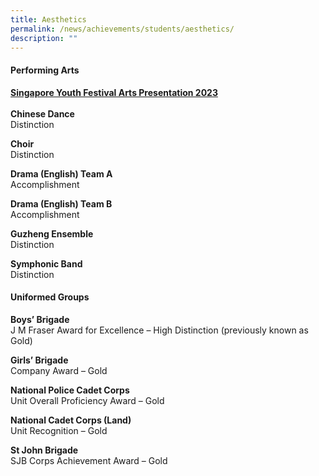 ```yaml
---
title: Aesthetics
permalink: /news/achievements/students/aesthetics/
description: ""
---
```

#### Performing Arts
**<u>Singapore Youth Festival Arts Presentation 2023**</u><br><br>
**Chinese Dance**<br>
Distinction

**Choir**<br>
Distinction

**Drama (English) Team A**<br>
Accomplishment

**Drama (English) Team B**<br>
Accomplishment

**Guzheng Ensemble**<br>
Distinction

**Symphonic Band**<br>
Distinction

#### Uniformed Groups
**Boys’ Brigade**<br>
J M Fraser Award for Excellence – High Distinction (previously known as Gold)

**Girls’ Brigade**<br>
Company Award – Gold

**National Police Cadet Corps**<br>
Unit Overall Proficiency Award – Gold

**National Cadet Corps (Land)**<br>
Unit Recognition – Gold

**St John Brigade**<br>
SJB Corps Achievement Award – Gold
